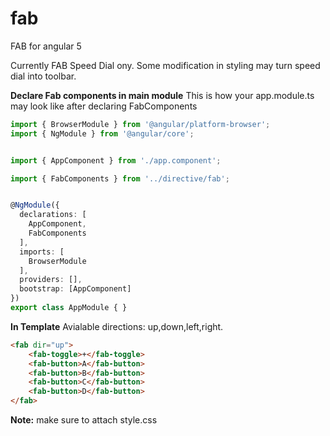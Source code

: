 # fab
FAB for angular 5

Currently FAB Speed Dial ony. Some modification in styling may turn speed dial into toolbar.


**Declare Fab components in main module**
This is how your app.module.ts may look like after declaring FabComponents

```ts
import { BrowserModule } from '@angular/platform-browser';
import { NgModule } from '@angular/core';


import { AppComponent } from './app.component';

import { FabComponents } from '../directive/fab';


@NgModule({
  declarations: [
    AppComponent,
    FabComponents
  ],
  imports: [
    BrowserModule
  ],
  providers: [],
  bootstrap: [AppComponent]
})
export class AppModule { }
```

**In Template**
Avialable directions: up,down,left,right.

```html
<fab dir="up">
    <fab-toggle>+</fab-toggle>
    <fab-button>A</fab-button>
    <fab-button>B</fab-button>
    <fab-button>C</fab-button>
    <fab-button>D</fab-button>
</fab>
```  

**Note:** make sure to attach style.css

